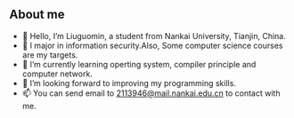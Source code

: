 ## About me
-  👋 Hello, I’m Liuguomin, a student from Nankai University, Tianjin, China.
- 👀 I major in information security.Also, Some computer science courses are my targets. 
- 🌱 I’m currently learning operting system, compiler principle and computer network.
- 💞️ I’m looking forward to improving my programming skills. 
- 📫 You can send email to 2113946@mail.nankai.edu.cn to contact with me. 


